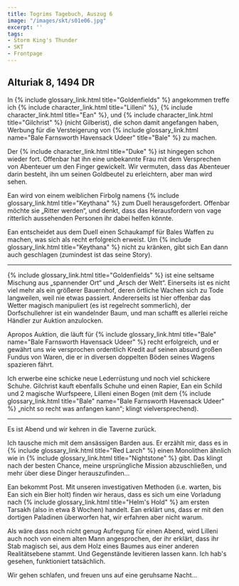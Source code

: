 ```yaml
---
title: Togrims Tagebuch, Auszug 6
image: "/images/skt/s01e06.jpg"
excerpt: ''
tags:
- Storm King's Thunder
- SKT
- Frontpage
---
```


## Alturiak 8, 1494 DR

In {% include glossary_link.html title="Goldenfields" %} angekommen treffe ich {% include
character_link.html title="Lilleni" %}, {% include character_link.html title="Ean" %}, und {%
include character_link.html title="Gilchrist" %} (nicht Gilberist), die schon damit angefangen
haben, Werbung für die Versteigerung von {% include glossary_link.html name="Bale Farnsworth Havensack Udeer" title="Bale" %} zu machen.

Der {% include character_link.html title="Duke" %} ist hingegen schon wieder fort. Offenbar hat ihn
eine unbekannte Frau mit dem Versprechen von Abenteuer um den Finger gewickelt. Wir vermuten, dass
das Abenteuer darin besteht, ihn um seinen Goldbeutel zu erleichtern, aber man wird sehen.

Ean wird von einem weiblichen Firbolg namens {% include glossary_link.html title="Keythana" %} zum
Duell herausgefordert. Offenbar möchte sie „Ritter werden“, und denkt, dass das Herausfordern von
vage ritterlich aussehenden Personen ihr dabei helfen könnte.

Ean entscheidet aus dem Duell einen Schaukampf für Bales Waffen zu machen, was sich als recht
erfolgreich erweist. Um {% include glossary_link.html title="Keythana" %} nicht zu kränken, gibt sich Ean dann auch geschlagen (zumindest ist
das seine Story).

---

{% include glossary_link.html title="Goldenfields" %} ist eine seltsame Mischung aus „spannender
Ort“ und „Arsch der Welt“. Einerseits ist es nicht viel mehr als ein größerer Bauernhof, deren
örtliche Wachen sich zu Tode langweilen, weil nie etwas passiert. Andererseits ist hier offenbar das
Wetter magisch manipuliert (es ist regelrecht sommerlich), der Dorfschullehrer ist ein wandelnder
Baum, und man schafft es allerlei reiche Händler zur Auktion anzulocken.

Apropos Auktion, die läuft für {% include glossary_link.html title="Bale" name="Bale Farnsworth Havensack Udeer" %} recht erfolgreich, und er gewährt uns wie versprochen ordentlich
Kredit auf seinen absurd großen Fundus von Waren, die er in diversen doppelten Böden seines Wagens
spazieren fährt.

Ich erwerbe eine schicke neue Lederrüstung und noch viel schickere Schuhe. Gilchrist kauft ebenfalls
Schuhe und einen Rapier, Ean ein Schild und 2 magische Wurfspeere, Lilleni einen Bogen (mit dem {% include glossary_link.html title="Bale" name="Bale Farnsworth Havensack Udeer" %}
„nicht so recht was anfangen kann“; klingt vielversprechend).

---

Es ist Abend und wir kehren in die Taverne zurück.

Ich tausche mich mit dem ansässigen Barden aus. Er erzählt mir, dass es in {% include
glossary_link.html title="Red Larch" %} einen Monolithen ähnlich wie in {% include
glossary_link.html title="Nightstone" %} gibt. Das klingt nach der besten Chance, meine
ursprüngliche Mission abzuschließen, und mehr über diese Dinger herauszufinden…

Ean bekommt Post. Mit unseren investigativen Methoden (i.e. warten, bis Ean sich ein Bier holt)
finden wir heraus, dass es sich um eine Vorladung nach {% include glossary_link.html title="Helm's
Hold" %} am ersten Tarsakh (also in etwa 8 Wochen) handelt. Ean erklärt uns, dass er mit den
dortigen Paladinen überworfen hat, wir erfahren aber nicht warum.

Als wäre dass noch nicht genug Aufregung für einen Abend, wird Lilleni auch noch von einem alten
Mann angesprochen, der ihr erklärt, dass ihr Stab magisch sei, aus dem Holz eines Baumes aus einer
anderen Realitätsebene stammt. Und Gegenstände levitieren lassen kann. Ich hab's gesehen,
funktioniert tatsächlich.

Wir gehen schlafen, und freuen uns auf eine geruhsame Nacht...
